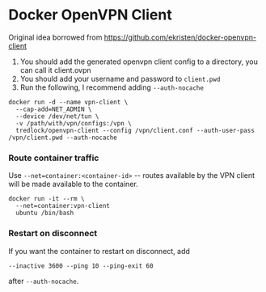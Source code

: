 # Docker OpenVPN Client

Original idea borrowed from https://github.com/ekristen/docker-openvpn-client

1. You should add the generated openvpn client config to a directory, you can call it client.ovpn
2. You should add your username and password to `client.pwd`
3. Run the following, I recommend adding `--auth-nocache`

```
docker run -d --name vpn-client \
  --cap-add=NET_ADMIN \
  --device /dev/net/tun \
  -v /path/with/vpn/configs:/vpn \
  tredlock/openvpn-client --config /vpn/client.conf --auth-user-pass /vpn/client.pwd --auth-nocache
```

### Route container traffic

Use `--net=container:<container-id>` -- routes available by the VPN client will be made available to the container.

```
docker run -it --rm \
  --net=container:vpn-client
  ubuntu /bin/bash
```

### Restart on disconnect
If you want the container to restart on disconnect, add 
```
--inactive 3600 --ping 10 --ping-exit 60
```
after `--auth-nocache`.
